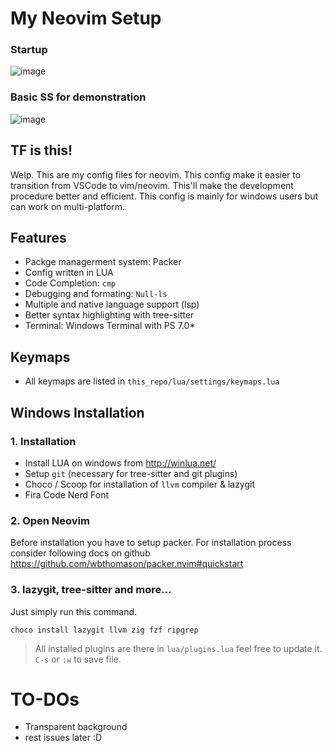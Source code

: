 # My Neovim Setup

### Startup

![image](https://user-images.githubusercontent.com/78542800/183985809-8fcebcae-335e-40e0-9686-2fb8d0106937.png)

### Basic SS for demonstration
![image](https://user-images.githubusercontent.com/78542800/183986253-893e6871-42ab-4d42-a8c6-03200765a2ed.png)


## TF is this!

Welp. This are my config files for neovim. This config make it easier to transition from VSCode to vim/neovim. This'll make the development procedure better and efficient. This config is mainly for windows users but can work on multi-platform.

## Features

- Packge managerment system: Packer
- Config written in LUA
- Code Completion: `cmp`
- Debugging and formating: `Null-ls`
- Multiple and native language support (lsp)
- Better syntax highlighting with tree-sitter
- Terminal: Windows Terminal with PS 7.0*

## Keymaps

- All keymaps are listed in `this_repo/lua/settings/keymaps.lua`

## Windows Installation

### 1. Installation
- Install LUA on windows from http://winlua.net/
- Setup `git` (necessary for tree-sitter and git plugins)
- Choco / Scoop for installation of `llvm` compiler & lazygit
- Fira Code Nerd Font

### 2. Open Neovim

Before installation you have to setup packer. For installation process consider following docs on github https://github.com/wbthomason/packer.nvim#quickstart

### 3. lazygit, tree-sitter and more...

Just simply run this command.

`choco install lazygit llvm zig fzf ripgrep`

> All installed plugins are there in `lua/plugins.lua` feel free to update it. `C-s` or `:w` to save file.

# TO-DOs
- Transparent background
- rest issues later :D
